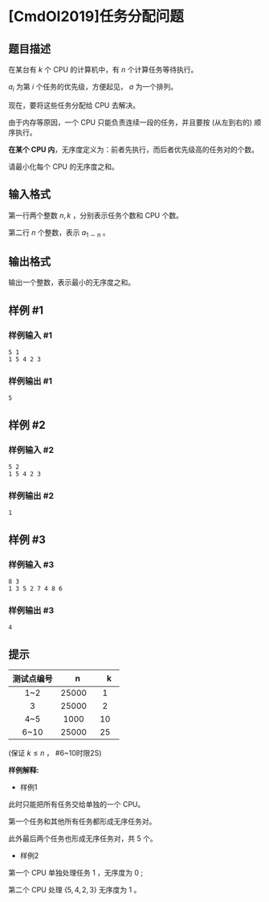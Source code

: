 # [CmdOI2019]任务分配问题

## 题目描述

在某台有 $k$ 个 CPU 的计算机中，有 $n$ 个计算任务等待执行。

$a_i$ 为第 $i$ 个任务的优先级，方便起见， $a$ 为一个排列。

现在，要将这些任务分配给 CPU 去解决。

由于内存等原因，一个 CPU 只能负责连续一段的任务，并且要按 (从左到右的) 顺序执行。

**在某个 CPU 内**，无序度定义为：前者先执行，而后者优先级高的任务对的个数。

请最小化每个 CPU 的无序度之和。

## 输入格式

第一行两个整数 $n,k$ ，分别表示任务个数和 CPU 个数。

第二行 $n$ 个整数，表示 $a_{1\sim n}$ 。

## 输出格式

输出一个整数，表示最小的无序度之和。

## 样例 #1

### 样例输入 #1
```
5 1
1 5 4 2 3
```

### 样例输出 #1

```
5
```

## 样例 #2

### 样例输入 #2
```
5 2
1 5 4 2 3
```

### 样例输出 #2

```
1
```

## 样例 #3

### 样例输入 #3
```
8 3
1 3 5 2 7 4 8 6
```

### 样例输出 #3

```
4
```

## 提示


| 测试点编号 | 　n　 | 　k　 |
| :--: | :--: | :--: |
| 1~2 | 25000 | 1 |
| 3 | 25000 | 2 |
| 4~5 | 1000 | 10 |
| 6~10 | 25000 | 25 |

(保证 $k\leq n$ ， #6~10时限2S)

**样例解释:**

- 样例1

此时只能把所有任务交给单独的一个 CPU。

第一个任务和其他所有任务都形成无序任务对。

此外最后两个任务也形成无序任务对，共 $5$ 个。

- 样例2

第一个 CPU 单独处理任务 $1$ ，无序度为 $0$ ;

第二个 CPU 处理 $\{5,4,2,3\}$ 无序度为 $1$ 。
